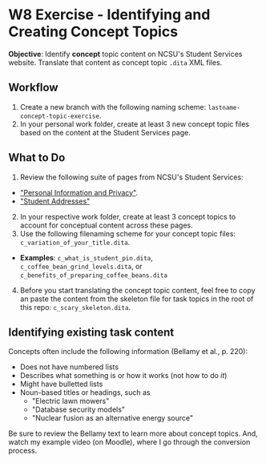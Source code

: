 # W8 Exercise - Identifying and Creating Concept Topics

**Objective**: Identify **concept** topic content on NCSU's Student Services website. Translate that content as concept topic `.dita` XML files.

## Workflow

1. Create a new branch with the following naming scheme: `lastname-concept-topic-exercise`.
2. In your personal work folder, create at least 3 new concept topic files based on the content at the Student Services page.

## What to Do

1. Review the following suite of pages from NCSU's Student Services:
  - ["Personal Information and Privacy"](https://studentservices.ncsu.edu/resources/personal-information-and-privacy/).
  - ["Student Addresses"](https://studentservices.ncsu.edu/resources/personal-information-and-privacy/student-addresses/)
2. In your respective work folder, create at least 3 concept topics to account for conceptual content across these pages.
3. Use the following filenaming scheme for your concept topic files: `c_variation_of_your_title.dita`.
  - **Examples**: `c_what_is_student_pin.dita`, `c_coffee_bean_grind_levels.dita`, or `c_benefits_of_preparing_coffee_beans.dita`
4. Before you start translating the concept topic content, feel free to copy an paste the content from the skeleton file for task topics in the root of this repo: `c_scary_skeleton.dita`.

## Identifying existing task content

Concepts often include the following information (Bellamy et al., p. 220):

- Does not have numbered lists
- Describes what something is or how it works (not how to do _it_)
- Might have bulletted lists
- Noun-based titles or headings, such as 
  - "Electric lawn mowers"
  - "Database security models"
  - "Nuclear fusion as an alternative energy source"

Be sure to review the Bellamy text to learn more about concept topics. And, watch my example video (on Moodle), where I go through the conversion process.